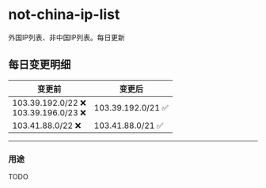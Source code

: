 # not-china-ip-list
外国IP列表、非中国IP列表。每日更新

每日变更明细
--------------------
|  变更前   | 变更后 |
|  ----  | ----  |
|  103.39.192.0/22 :x: <br> 103.39.196.0/23 :x: <br> | 103.39.192.0/21 :white_check_mark: | 
|  103.41.88.0/22 :x:  | 103.41.88.0/21 :white_check_mark: | 

--------------------
### 用途
TODO
